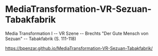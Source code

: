 # MediaTransformation-VR-Sezuan-Tabakfabrik
Media Transformation I -- VR Szene -- Brechts "Der Gute Mensch von Sezuan" -- Tabakfabrik (S. 111-118)


https://bpenzar.github.io/MediaTransformation-VR-Sezuan-Tabakfabrik/
